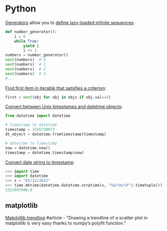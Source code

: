 # Python

[Generators](https://wiki.python.org/moin/Generators) allow you to [define lazy-loaded infinite sequences](https://medium.com/@dawranliou/lazy-codes-infinite-sequences-in-python-and-clojure-80bba720b3a3):

```python
def number_generator():
    i = 0
    while True:
        yield i
        i += 1
numbers = number_generator()
next(numbers)  # 0
next(numbers)  # 1
next(numbers)  # 2
next(numbers)  # 3
#...
```

[Find first item in iterable that satisfies a criterion](https://stackoverflow.com/a/9868665/937377):

```python
first = next(obj for obj in objs if obj.val==5)
```

[Convert between Unix timestamps and datetime objects](https://www.programiz.com/python-programming/datetime/timestamp-datetime):

```python
from datetime import datetime

# timestamp to datetime
timestamp = 1545730073
dt_object = datetime.fromtimestamp(timestamp)

# datetime to timestamp
now = datetime.now()
timestamp = datetime.timestamp(now)
```

[Convert date string to timestamp](https://stackoverflow.com/a/9637908/937377):

```python
>>> import time
>>> import datetime
>>> s = "01/12/2011"
>>> time.mktime(datetime.datetime.strptime(s, "%d/%m/%Y").timetuple())
1322697600.0
```

## matplotlib

[Matplotlib trendline](http://widu.tumblr.com/post/43624347354/matplotlib-trendline) \#article - "Drawing a trendline of a scatter plot in matplotlib is very easy thanks to numpy’s polyfit function."

